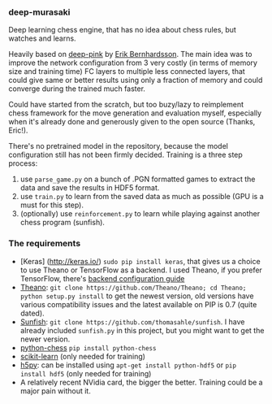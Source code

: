 ### deep-murasaki

Deep learning chess engine, that has no idea about chess rules, but watches and learns.

Heavily based on [deep-pink](https://github.com/erikbern/deep-pink) by [Erik Bernhardsson](http://erikbern.com). The main idea was to improve the network configuration from 3 very costly (in terms of memory size and training time) FC layers to multiple less connected layers, that could give same or better results using only a fraction of memory and could converge during the trained much faster.

Could have started from the scratch, but too buzy/lazy to reimplement chess framework for the move generation and evaluation myself, especially when it's already done and generously given to the open source (Thanks, Eric!).

There's no pretrained model in the repository, because the model configuration still has not been firmly decided. Training is a three step process:

1. use `parse_game.py` on a bunch of .PGN formatted games to extract the data and save the results in HDF5 format.
2. use `train.py` to learn from the saved data as much as possible (GPU is a must for this step).
3. (optionally) use `reinforcement.py` to learn while playing against another chess program (sunfish).

### The requirements

* [Keras] (http://keras.io/) `sudo pip install keras`, that gives us a choice to use Theano or TensorFlow as a backend. I used Theano, if you prefer TensorFlow, there's [backend configuration guide](http://keras.io/backend/)
* [Theano](https://github.com/Theano/Theano): `git clone https://github.com/Theano/Theano; cd Theano; python setup.py install` to get the newest version, old versions have various compatibility issues and the latest available on PIP is 0.7 (quite dated).
* [Sunfish](https://github.com/thomasahle/sunfish): `git clone https://github.com/thomasahle/sunfish`. I have already included `sunfish.py` in this project, but you might want to get the newer version.
* [python-chess](https://pypi.python.org/pypi/python-chess) `pip install python-chess`
* [scikit-learn](http://scikit-learn.org/stable/install.html) (only needed for training)
* [h5py](http://www.h5py.org/): can be installed using `apt-get install python-hdf5` or `pip install hdf5` (only needed for training)
* A relatively recent NVidia card, the bigger the better. Training could be a major pain without it.
